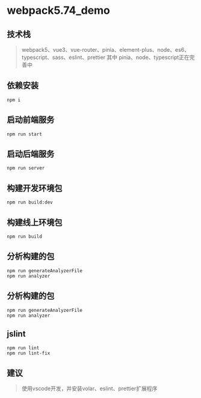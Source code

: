 # webpack5.74_demo

## 技术栈
> webpack5、vue3、vue-router、pinia、element-plus、node、es6、typescript、sass、eslint、prettier
其中 pinia、node、typescript正在完善中

## 依赖安装
```
npm i
```

## 启动前端服务
```
npm run start
```

## 启动后端服务
```
npm run server
```

## 构建开发环境包
```
npm run build:dev
```

## 构建线上环境包
```
npm run build
```

## 分析构建的包
```
npm run generateAnalyzerFile
npm run analyzer
```

## 分析构建的包
```
npm run generateAnalyzerFile
npm run analyzer
```

## jslint
```
npm run lint
npm run lint-fix
```
## 建议
> 使用vscode开发，并安装volar、eslint、prettier扩展程序
